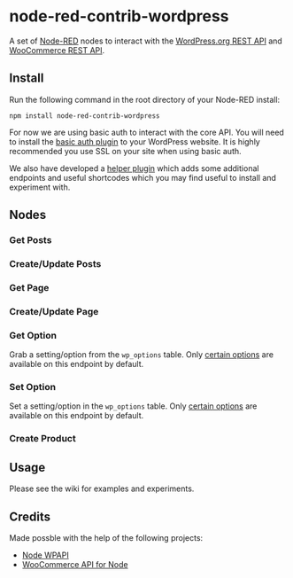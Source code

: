 # node-red-contrib-wordpress

A set of [Node-RED](https://nodered.org/)</a> nodes to interact with the [WordPress.org REST API](https://developer.wordpress.org/rest-api/) and [WooCommerce REST API](http://woocommerce.github.io/woocommerce-rest-api-docs/).

## Install

Run the following command in the root directory of your Node-RED install:

    npm install node-red-contrib-wordpress
	
For now we are using basic auth to interact with the core API. You will need to install the [basic auth plugin](https://github.com/wp-api/basic-auth) to your WordPress website. It is highly recommended you use SSL on your site when using basic auth.

We also have developed a [helper plugin](https://github.com/automattic/node-red-wordpress) which adds some additional endpoints and useful shortcodes which you may find useful to install and experiment with.

## Nodes

### Get Posts

### Create/Update Posts

### Get Page

### Create/Update Page

### Get Option

Grab a setting/option from the `wp_options` table. Only [certain options](https://developer.wordpress.org/rest-api/reference/settings/#arguments) are available on this endpoint by default.

### Set Option

Set a setting/option in the `wp_options` table. Only [certain options](https://developer.wordpress.org/rest-api/reference/settings/#arguments) are available on this endpoint by default.

### Create Product

## Usage

Please see the wiki for examples and experiments.

## Credits

Made possble with the help of the following projects:

* [Node WPAPI](https://github.com/WP-API/node-wpapi)
* [WooCommerce API for Node](https://github.com/woocommerce/wc-api-node)

